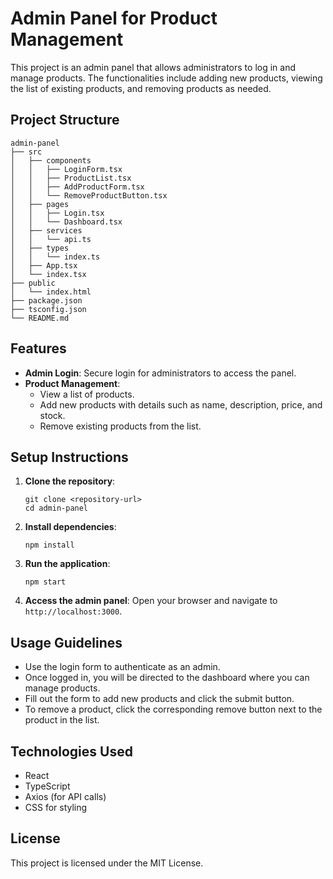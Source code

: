 # Admin Panel for Product Management

This project is an admin panel that allows administrators to log in and manage products. The functionalities include adding new products, viewing the list of existing products, and removing products as needed.

## Project Structure

```
admin-panel
├── src
│   ├── components
│   │   ├── LoginForm.tsx
│   │   ├── ProductList.tsx
│   │   ├── AddProductForm.tsx
│   │   └── RemoveProductButton.tsx
│   ├── pages
│   │   ├── Login.tsx
│   │   └── Dashboard.tsx
│   ├── services
│   │   └── api.ts
│   ├── types
│   │   └── index.ts
│   ├── App.tsx
│   └── index.tsx
├── public
│   └── index.html
├── package.json
├── tsconfig.json
└── README.md
```

## Features

- **Admin Login**: Secure login for administrators to access the panel.
- **Product Management**: 
  - View a list of products.
  - Add new products with details such as name, description, price, and stock.
  - Remove existing products from the list.

## Setup Instructions

1. **Clone the repository**:
   ```
   git clone <repository-url>
   cd admin-panel
   ```

2. **Install dependencies**:
   ```
   npm install
   ```

3. **Run the application**:
   ```
   npm start
   ```

4. **Access the admin panel**:
   Open your browser and navigate to `http://localhost:3000`.

## Usage Guidelines

- Use the login form to authenticate as an admin.
- Once logged in, you will be directed to the dashboard where you can manage products.
- Fill out the form to add new products and click the submit button.
- To remove a product, click the corresponding remove button next to the product in the list.

## Technologies Used

- React
- TypeScript
- Axios (for API calls)
- CSS for styling

## License

This project is licensed under the MIT License.